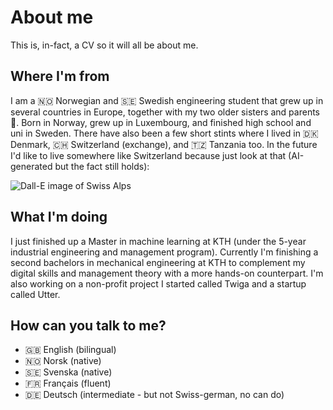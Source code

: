 # About me

This is, in-fact, a CV so it will all be about me.

## Where I'm from

I am a 🇳🇴 Norwegian and 🇸🇪 Swedish engineering student that grew up in several countries in Europe, together with my two older sisters and parents 👫. Born in Norway, grew up in Luxembourg, and finished high school and uni in Sweden. There have also been a few short stints where I lived in 🇩🇰 Denmark, 🇨🇭 Switzerland (exchange), and 🇹🇿 Tanzania too. In the future I'd like to live somewhere like Switzerland because just look at that (AI-generated but the fact still holds):

![Dall-E image of Swiss Alps](/terminal-cv-website/assets/swiss-mountains.png 'Dall-E image of the Swiss alps')

## What I'm doing

I just finished up a Master in machine learning at KTH (under the 5-year industrial engineering and management program). Currently I'm finishing a second bachelors in mechanical engineering at KTH to complement my digital skills and management theory with a more hands-on counterpart. I'm also working on a non-profit project I started called Twiga and a startup called Utter.

## How can you talk to me?

-   🇬🇧 English (bilingual)
-   🇳🇴 Norsk (native)
-   🇸🇪 Svenska (native)
-   🇫🇷 Français (fluent)
-   🇩🇪 Deutsch (intermediate - but not Swiss-german, no can do)
